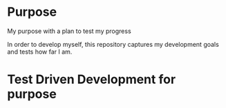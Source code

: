 # Purpose
My purpose with a plan to test my progress

In order to develop myself, this repository captures my development goals and tests how far I am.

# Test Driven Development for purpose
